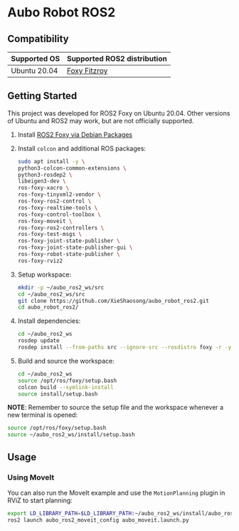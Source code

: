 # Aubo Robot ROS2

## Compatibility

| **Supported OS**          | **Supported ROS2 distribution**                         |
|---------------------------|---------------------------------------------------------|
| Ubuntu 20.04              | [Foxy Fitzroy](https://docs.ros.org/en/foxy/index.html) |

## Getting Started

This project was developed for ROS2 Foxy on Ubuntu 20.04. Other versions of Ubuntu and ROS2 may work, but are not officially supported.

1. Install [ROS2 Foxy via Debian Packages](https://docs.ros.org/en/foxy/Installation/Ubuntu-Install-Debians.html)

2. Install `colcon` and additional ROS packages:

    ```bash
    sudo apt install -y \
    python3-colcon-common-extensions \
    python3-rosdep2 \
    libeigen3-dev \
    ros-foxy-xacro \
    ros-foxy-tinyxml2-vendor \
    ros-foxy-ros2-control \
    ros-foxy-realtime-tools \
    ros-foxy-control-toolbox \
    ros-foxy-moveit \
    ros-foxy-ros2-controllers \
    ros-foxy-test-msgs \
    ros-foxy-joint-state-publisher \
    ros-foxy-joint-state-publisher-gui \
    ros-foxy-robot-state-publisher \
    ros-foxy-rviz2
    ```

3. Setup workspace:

    ```bash
    mkdir -p ~/aubo_ros2_ws/src
    cd ~/aubo_ros2_ws/src
    git clone https://github.com/XieShaosong/aubo_robot_ros2.git
    cd aubo_robot_ros2/
    ```

4. Install dependencies:

    ```bash
    cd ~/aubo_ros2_ws
    rosdep update
    rosdep install --from-paths src --ignore-src --rosdistro foxy -r -y
    ```

5. Build and source the workspace:

    ```bash
    cd ~/aubo_ros2_ws
    source /opt/ros/foxy/setup.bash
    colcon build --symlink-install
    source install/setup.bash
    ```

**NOTE**: Remember to source the setup file and the workspace whenever a new terminal is opened:

```bash
source /opt/ros/foxy/setup.bash
source ~/aubo_ros2_ws/install/setup.bash
```

## Usage

### Using MoveIt

You can also run the MoveIt example and use the `MotionPlanning` plugin in RViZ to start planning:

```bash
export LD_LIBRARY_PATH=$LD_LIBRARY_PATH:~/aubo_ros2_ws/install/aubo_ros2_driver/lib/aubo_ros2_driver/aubocontroller
ros2 launch aubo_ros2_moveit_config aubo_moveit.launch.py
```
